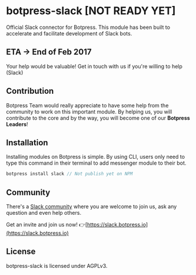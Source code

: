 # botpress-slack [NOT READY YET]

Official Slack connector for Botpress. This module has been built to accelerate and facilitate development of Slack bots.

## ETA -> End of Feb 2017

Your help would be valuable! Get in touch with us if you're willing to help (Slack)

## Contribution

Botpress Team would really appreciate to have some help from the community to work on this important module. By helping us, you will contribute to the core and by the way, you will become one of our **Botpress Leaders**!

## Installation

Installing modules on Botpress is simple. By using CLI, users only need to type this command in their terminal to add messenger module to their bot.

```js
botpress install slack // Not publish yet on NPM
```

## Community

There's a [Slack community](https://slack.botpress.io) where you are welcome to join us, ask any question and even help others.

Get an invite and join us now! 👉[https://slack.botpress.io](https://slack.botpress.io)

## License

botpress-slack is licensed under AGPLv3.
